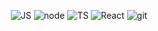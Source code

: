 <div align='center'>

![JS](https://img.shields.io/badge/javascript-0D1117?style=for-the-badge&logo=javascript&logoColor=F7DF1E)
![node](https://img.shields.io/badge/nodejs-0D1117?style=for-the-badge&logo=node.js&logoColor=green)
![TS](https://img.shields.io/badge/typescript-0D1117?style=for-the-badge&logo=typescript&logoColor=blue)
![React](https://img.shields.io/badge/react-0D1117?style=for-the-badge&logo=react&logoColor=38B2AC)
![git](https://img.shields.io/badge/git-0D1117?style=for-the-badge&logo=git&logoColor=red)
</div>

